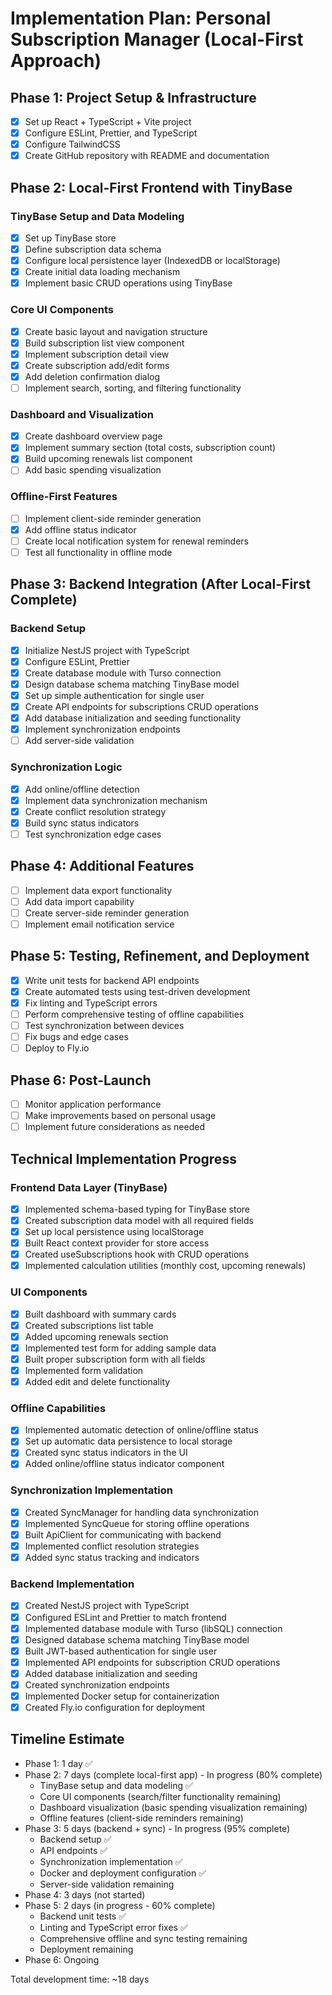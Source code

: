 # Implementation Plan: Personal Subscription Manager (Local-First Approach)

## Phase 1: Project Setup & Infrastructure

- [x] Set up React + TypeScript + Vite project
- [x] Configure ESLint, Prettier, and TypeScript
- [x] Configure TailwindCSS
- [x] Create GitHub repository with README and documentation

## Phase 2: Local-First Frontend with TinyBase

### TinyBase Setup and Data Modeling
- [x] Set up TinyBase store
- [x] Define subscription data schema 
- [x] Configure local persistence layer (IndexedDB or localStorage)
- [x] Create initial data loading mechanism
- [x] Implement basic CRUD operations using TinyBase

### Core UI Components
- [x] Create basic layout and navigation structure
- [x] Build subscription list view component
- [x] Implement subscription detail view
- [x] Create subscription add/edit forms
- [x] Add deletion confirmation dialog
- [ ] Implement search, sorting, and filtering functionality

### Dashboard and Visualization
- [x] Create dashboard overview page
- [x] Implement summary section (total costs, subscription count)
- [x] Build upcoming renewals list component
- [ ] Add basic spending visualization

### Offline-First Features
- [ ] Implement client-side reminder generation
- [x] Add offline status indicator
- [ ] Create local notification system for renewal reminders
- [ ] Test all functionality in offline mode

## Phase 3: Backend Integration (After Local-First Complete)

### Backend Setup
- [x] Initialize NestJS project with TypeScript
- [x] Configure ESLint, Prettier
- [x] Create database module with Turso connection
- [x] Design database schema matching TinyBase model
- [x] Set up simple authentication for single user
- [x] Create API endpoints for subscriptions CRUD operations
- [x] Add database initialization and seeding functionality
- [x] Implement synchronization endpoints
- [ ] Add server-side validation

### Synchronization Logic
- [x] Add online/offline detection
- [x] Implement data synchronization mechanism
- [x] Create conflict resolution strategy
- [x] Build sync status indicators
- [ ] Test synchronization edge cases

## Phase 4: Additional Features

- [ ] Implement data export functionality
- [ ] Add data import capability
- [ ] Create server-side reminder generation
- [ ] Implement email notification service

## Phase 5: Testing, Refinement, and Deployment

- [x] Write unit tests for backend API endpoints
- [x] Create automated tests using test-driven development
- [x] Fix linting and TypeScript errors
- [ ] Perform comprehensive testing of offline capabilities
- [ ] Test synchronization between devices
- [ ] Fix bugs and edge cases
- [ ] Deploy to Fly.io

## Phase 6: Post-Launch

- [ ] Monitor application performance
- [ ] Make improvements based on personal usage
- [ ] Implement future considerations as needed

## Technical Implementation Progress

### Frontend Data Layer (TinyBase)
- [x] Implemented schema-based typing for TinyBase store
- [x] Created subscription data model with all required fields
- [x] Set up local persistence using localStorage
- [x] Built React context provider for store access
- [x] Created useSubscriptions hook with CRUD operations
- [x] Implemented calculation utilities (monthly cost, upcoming renewals)

### UI Components 
- [x] Built dashboard with summary cards
- [x] Created subscriptions list table
- [x] Added upcoming renewals section
- [x] Implemented test form for adding sample data
- [x] Built proper subscription form with all fields
- [x] Implemented form validation
- [x] Added edit and delete functionality

### Offline Capabilities
- [x] Implemented automatic detection of online/offline status
- [x] Set up automatic data persistence to local storage
- [x] Created sync status indicators in the UI
- [x] Added online/offline status indicator component

### Synchronization Implementation
- [x] Created SyncManager for handling data synchronization
- [x] Implemented SyncQueue for storing offline operations
- [x] Built ApiClient for communicating with backend
- [x] Implemented conflict resolution strategies
- [x] Added sync status tracking and indicators

### Backend Implementation
- [x] Created NestJS project with TypeScript
- [x] Configured ESLint and Prettier to match frontend
- [x] Implemented database module with Turso (libSQL) connection
- [x] Designed database schema matching TinyBase model
- [x] Built JWT-based authentication for single user
- [x] Implemented API endpoints for subscription CRUD operations
- [x] Added database initialization and seeding
- [x] Created synchronization endpoints
- [x] Implemented Docker setup for containerization
- [x] Created Fly.io configuration for deployment

## Timeline Estimate

- Phase 1: 1 day ✅
- Phase 2: 7 days (complete local-first app) - In progress (80% complete)
  - TinyBase setup and data modeling ✅
  - Core UI components (search/filter functionality remaining) 
  - Dashboard visualization (basic spending visualization remaining)
  - Offline features (client-side reminders remaining)
- Phase 3: 5 days (backend + sync) - In progress (95% complete)
  - Backend setup ✅
  - API endpoints ✅
  - Synchronization implementation ✅
  - Docker and deployment configuration ✅
  - Server-side validation remaining
- Phase 4: 3 days (not started)
- Phase 5: 2 days (in progress - 60% complete)
  - Backend unit tests ✅
  - Linting and TypeScript error fixes ✅
  - Comprehensive offline and sync testing remaining
  - Deployment remaining
- Phase 6: Ongoing

Total development time: ~18 days